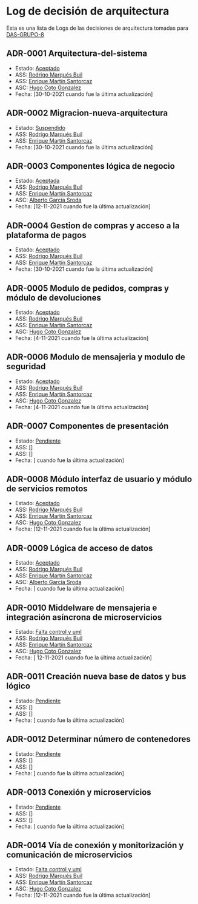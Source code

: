 # Log de decisión de arquitectura

Esta es una lista de Logs de las decisiones de arquitectura tomadas para [DAS-GRUPO-8](https://github.com/kikmar/DAS-GRUPO-8)


## ADR-0001 Arquitectura-del-sistema
* Estado: [Aceptado](decisiones/0001-Aquitectura-del-sistema.md)
* ASS: [Rodrigo Marqués Buil](https://github.com/Larrivey)
* ASS: [Enrique Martín Santorcaz](https://github.com/kikmar)
* ASC: [Hugo Coto Gonzalez](https://github.com/hugocg6)
* Fecha: [30-10-2021 cuando fue la última actualización]

## ADR-0002 Migracion-nueva-arquitectura
* Estado: [Suspendido](decisiones/0002-Migracion-nueva-arquitectura.md)
* ASS: [Rodrigo Marqués Buil](https://github.com/Larrivey)
* ASS: [Enrique Martín Santorcaz](https://github.com/kikmar)
* Fecha: [30-10-2021 cuando fue la última actualización]

## ADR-0003 Componentes lógica de negocio
* Estado: [Aceptada](decisiones/0003-Componentes-logica-de-negocio.md)
* ASS: [Rodrigo Marqués Buil](https://github.com/Larrivey)
* ASS: [Enrique Martín Santorcaz](https://github.com/kikmar)
* ASC: [Alberto García Sroda](https://github.com/XalbertoXX)
* Fecha: [12-11-2021 cuando fue la última actualización]

## ADR-0004 Gestion de compras y acceso a la plataforma de pagos
* Estado: [Aceptado](decisiones/0004-Gestion-de-compras-y-acceso-a-plataforma-de-pagos.md)
* ASS: [Rodrigo Marqués Buil](https://github.com/Larrivey)
* ASS: [Enrique Martín Santorcaz](https://github.com/kikmar)
* Fecha: [30-10-2021 cuando fue la última actualización]

## ADR-0005 Modulo de pedidos, compras y módulo de devoluciones
* Estado: [Aceptado](decisiones/0005-Pedidos-compras-devoluciones.md)
* ASS: [Rodrigo Marqués Buil](https://github.com/Larrivey)
* ASS: [Enrique Martín Santorcaz](https://github.com/kikmar)
* ASC: [Hugo Coto Gonzalez](https://github.com/hugocg6)
* Fecha: [4-11-2021 cuando fue la última actualización]

## ADR-0006 Modulo de mensajeria y modulo de seguridad

* Estado: [Aceptado](decisiones/0006-Mensajeria-seguridad.md)
* ASS: [Rodrigo Marqués Buil](https://github.com/Larrivey)
* ASS: [Enrique Martín Santorcaz](https://github.com/kikmar)
* ASC: [Hugo Coto Gonzalez](https://github.com/hugocg6)
* Fecha: [4-11-2021 cuando fue la última actualización]

## ADR-0007 Componentes de presentación

* Estado: [Pendiente](decisiones/0007-Componentes-de-presentacion.md)
* ASS: []
* ASS: []
* Fecha: [ cuando fue la última actualización]

## ADR-0008 Módulo interfaz de usuario y módulo de servicios remotos

* Estado: [Aceptado](decisiones/0008-Interfaz-de-usuario-servicios-remotos.md)
* ASS: [Rodrigo Marqués Buil](https://github.com/Larrivey)
* ASS: [Enrique Martín Santorcaz](https://github.com/kikmar)
* ASC: [Hugo Coto Gonzalez](https://github.com/hugocg6)
* Fecha: [12-11-2021 cuando fue la última actualización]

## ADR-0009 Lógica de acceso de datos

* Estado: [Aceptado](decisiones/0009-Logica-de-acceso-de-datos.md)
* ASS: [Rodrigo Marqués Buil](https://github.com/Larrivey)
* ASS: [Enrique Martín Santorcaz](https://github.com/kikmar)
* ASC: [Alberto García Sroda](https://github.com/XalbertoXX)
* Fecha: [ cuando fue la última actualización]

## ADR-0010 Middelware de mensajeria e integración asíncrona de microservicios

* Estado: [Falta control y uml](decisiones/0010-Middleware-mensajeria-integracion-asincrona.md)
* ASS: [Rodrigo Marqués Buil](https://github.com/Larrivey)
* ASS: [Enrique Martín Santorcaz](https://github.com/kikmar)
* ASC: [Hugo Coto Gonzalez](https://github.com/hugocg6)
* Fecha: [ 12-11-2021 cuando fue la última actualización]

## ADR-0011 Creación nueva base de datos y bus lógico

* Estado: [Pendiente](decisiones/0011-Nueva-base-de-datos-bus-logico.md)
* ASS: []
* ASS: []
* Fecha: [ cuando fue la última actualización]

## ADR-0012 Determinar número de contenedores

* Estado: [Pendiente](decisiones/0012-Numero-de-contenedores.md)
* ASS: []
* ASS: []
* Fecha: [ cuando fue la última actualización]

## ADR-0013 Conexión y microservicios

* Estado: [Pendiente](decisiones/0013-Conexion-microservicios.md)
* ASS: []
* ASS: []
* Fecha: [ cuando fue la última actualización]

## ADR-0014 Vía de conexión y monitorización y comunicación de microservicios

* Estado: [Falta control y uml](decisiones/0014-Via-conexion-monitorizacion-comunicacion.md)
* ASS: [Rodrigo Marqués Buil](https://github.com/Larrivey)
* ASS: [Enrique Martín Santorcaz](https://github.com/kikmar)
* ASC: [Hugo Coto Gonzalez](https://github.com/hugocg6)
* Fecha: [12-11-2021 cuando fue la última actualización]

